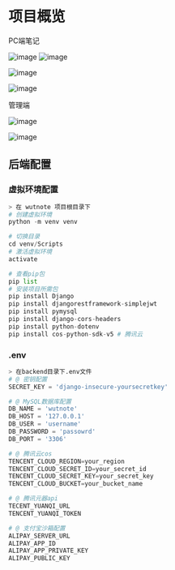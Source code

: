 
# 项目概览
PC端笔记

![image](https://github.com/user-attachments/assets/a897cb87-a6a9-4ff9-852c-06ea4c08a792)
![image](https://github.com/user-attachments/assets/e2b98fd0-93f4-4187-b49a-8e691bb78932)

![image](https://github.com/user-attachments/assets/ae0d4e5e-17fe-47de-bb8e-fbc10112f64c)

![image](https://github.com/user-attachments/assets/0ca48ff9-f6d2-4a34-9f1a-f1fb6da201ff)

管理端

![image](https://github.com/user-attachments/assets/159ec8a2-add8-4399-b798-3cfece2ff3e6)

![image](https://github.com/user-attachments/assets/898df273-c28b-4a2e-b4d5-e2181f7b6963)



## 后端配置

### 虚拟环境配置

```python
> 在 wutnote 项目根目录下
# 创建虚拟环境
python -m venv venv

# 切换目录
cd venv/Scripts
# 激活虚拟环境
activate

# 查看pip包
pip list
# 安装项目所需包
pip install Django
pip install djangorestframework-simplejwt
pip install pymysql
pip install django-cors-headers
pip install python-dotenv
pip install cos-python-sdk-v5 # 腾讯云

```

### .env

```python
> 在backend目录下.env文件
# @ 密钥配置
SECRET_KEY = 'django-insecure-yoursecretkey'

# @ MySQL数据库配置
DB_NAME = 'wutnote'
DB_HOST = '127.0.0.1'
DB_USER = 'username'
DB_PASSWORD = 'passowrd'
DB_PORT = '3306'

# @ 腾讯云cos
TENCENT_CLOUD_REGION=your_region
TENCENT_CLOUD_SECRET_ID=your_secret_id
TENCENT_CLOUD_SECRET_KEY=your_secret_key
TENCENT_CLOUD_BUCKET=your_bucket_name

# @ 腾讯元器api
TECENT_YUANQI_URL
TENCENT_YUANQI_TOKEN

# @ 支付宝沙箱配置
ALIPAY_SERVER_URL
ALIPAY_APP_ID
ALIPAY_APP_PRIVATE_KEY
ALIPAY_PUBLIC_KEY
```
